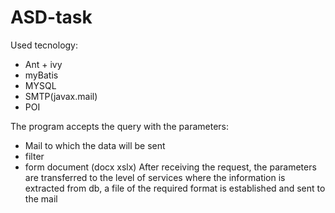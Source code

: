 # ASD-task

Used tecnology:
- Ant + ivy
- myBatis
- MYSQL
- SMTP(javax.mail)
- POI



The program accepts the query with the parameters:
- Mail to which the data will be sent
- filter
- form document (docx xslx)
After receiving the request, the parameters are transferred to the level of services where the information is extracted from db, 
a file of the required format is established and sent to the mail
